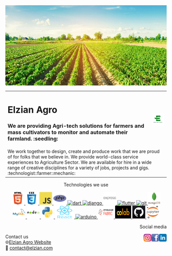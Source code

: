 <!-- <h2> Hi there 👋</h2>
-->
<img src="https://github.com/Elzian-Agro/.github/blob/Master/agri.jpg?raw=true" alt="banner" height="250" width="100%" />
  <br>
  <table>
    <tr>
      <td colspan=2>
          <h1 align="left"> Elzian Agro </h2>
          <h3 align="left">We are providing Agri-tech solutions for farmers and mass cultivators to monitor and automate their farmland. :seedling: </h4>
      </td>
      <td>
        <a href="https://agro.elzian.com/" target="blank"><img align="right" width="100" src="https://github.com/Elzian-Agro/.github/blob/Master/logo.jpg?raw=true"  /></a>
      </td>
    </tr>
    <tr>
      <td colspan=3 col>
        We work together to design, create and produce work that we are proud of for folks that we believe in.
  We provide world-class service experiences to Agriculture Sector.
  We are available for hire in a wide range of creative disciplines for a variety of jobs, projects and gigs. :technologist::farmer::mechanic:
        </td>
    </tr>
  </table>

  

  
  <p align="center">
  Technologies we use </p> 
  
   
   <p align="center"> 
  <a href="https://www.w3.org/html/" target="_blank" rel="noreferrer"> <img src="https://raw.githubusercontent.com/devicons/devicon/master/icons/html5/html5-original-wordmark.svg" alt="html5" width="40" height="40"/> </a>
  <a href="https://www.w3schools.com/css/" target="_blank" rel="noreferrer"> <img src="https://raw.githubusercontent.com/devicons/devicon/master/icons/css3/css3-original-wordmark.svg" alt="css3" width="40" height="40"/> </a> 
   <a href="https://developer.mozilla.org/en-US/docs/Web/JavaScript" target="_blank" rel="noreferrer"> <img src="https://raw.githubusercontent.com/devicons/devicon/master/icons/javascript/javascript-original.svg" alt="javascript" width="40" height="40"/> </a> 
  <a href="https://www.php.net" target="_blank" rel="noreferrer"> <img src="https://raw.githubusercontent.com/devicons/devicon/master/icons/php/php-original.svg" alt="php" width="40" height="40"/> </a>
  <a href="https://dart.dev" target="_blank" rel="noreferrer"> <img src="https://www.vectorlogo.zone/logos/dartlang/dartlang-icon.svg" alt="dart" width="40" height="40"/> </a> 
  <a href="https://www.djangoproject.com/" target="_blank" rel="noreferrer"> <img src="https://cdn.worldvectorlogo.com/logos/django.svg" alt="django" width="40" height="40"/> </a> 
  <a href="https://expressjs.com" target="_blank" rel="noreferrer"> <img src="https://raw.githubusercontent.com/devicons/devicon/master/icons/express/express-original-wordmark.svg" alt="express" width="40" height="40"/> </a>
  <a href="https://flutter.dev" target="_blank" rel="noreferrer"> <img src="https://www.vectorlogo.zone/logos/flutterio/flutterio-icon.svg" alt="flutter" width="40" height="40"/> </a>
  <a href="https://git-scm.com/" target="_blank" rel="noreferrer"> <img src="https://www.vectorlogo.zone/logos/git-scm/git-scm-icon.svg" alt="git" width="40" height="40"/> </a>
  <a href="https://www.mongodb.com/" target="_blank" rel="noreferrer"> <img src="https://raw.githubusercontent.com/devicons/devicon/master/icons/mongodb/mongodb-original-wordmark.svg" alt="mongodb" width="40" height="40"/> </a>
  <a href="https://www.mysql.com/" target="_blank" rel="noreferrer"> <img src="https://raw.githubusercontent.com/devicons/devicon/master/icons/mysql/mysql-original-wordmark.svg" alt="mysql" width="40" height="40"/> </a> 
  <a href="https://nodejs.org" target="_blank" rel="noreferrer"> <img src="https://raw.githubusercontent.com/devicons/devicon/master/icons/nodejs/nodejs-original-wordmark.svg" alt="nodejs" width="40" height="40"/> </a>
  <a href="https://www.python.org" target="_blank" rel="noreferrer"> <img src="https://raw.githubusercontent.com/devicons/devicon/master/icons/python/python-original.svg" alt="python" width="40" height="40"/> </a>
  <a href="https://reactjs.org/" target="_blank" rel="noreferrer"> <img src="https://raw.githubusercontent.com/devicons/devicon/master/icons/react/react-original-wordmark.svg" alt="react" width="60" height="40"/> </a> 
   <a href="https://www.arduino.cc/" target="_blank" rel="noreferrer"> <img src="https://cdn.worldvectorlogo.com/logos/arduino-1.svg" alt="arduino" width="40" height="40"/> </a>
<a href="https://www.hyperledger.org/use/fabric" target="_blank" rel="noreferrer"> <img src="https://github.com/Elzian-Agro/.github/blob/Master/download%20(1).png?raw=true" alt="Hyperledger fabric" width="50" height="40"/> </a>   
  <a href="https://colab.org/" target="_blank" rel="noreferrer"> <img src="https://github.com/Elzian-Agro/.github/blob/Master/download%20(2).png?raw=true" alt="colab" width="50" height="40"/> </a> 
   <a href="https://docs.github.com/en/get-started" target="_blank" rel="noreferrer"> <img src="https://github.com/Elzian-Agro/.github/blob/Master/download.jpg?raw=true" alt="github" width="40" height="40"/> </a> 
    <a href="https://jupyter.org/" target="_blank" rel="noreferrer"> <img src="https://github.com/Elzian-Agro/.github/blob/Master/download.png?raw=true" alt="jupyter" width="40" height="40"/> </a> 
</p>

  
  <p align="right">
  Social media </p> 
  <p align="right">
   <a href="https://lk.linkedin.com/company/elzianagro" target="blank"><img align="right" src="https://github.com/Elzian-Agro/.github/blob/Master/linkedin%20(3).png?       raw=true" alt="linkedin" /></a>
   <a href="https://www.facebook.com/ELZIANAGRO" target="blank"><img align="right" src="https://github.com/Elzian-Agro/.github/blob/Master/facebook.png?raw=true"           alt="Facebook" /></a>
   <a href="https://www.instagram.com/elzian.agro/?utm_medium=copy_link" target="blank"><img align="right" src="https://github.com/Elzian-Agro/.github/blob/Master/instagram.png?raw=true" alt="Instagram" /></a>

  </p>
  
  Contact us <br/>
  :globe_with_meridians:[Elzian Agro Website](https://agro.elzian.com/) <br/>
  :e-mail: contact@elzian.com  
 
  


  
<!--

**Here are some ideas to get you started:**

🙋‍♀️ A short introduction - what is your organization all about?
🌈 Contribution guidelines - how can the community get involved?
👩‍💻 Useful resources - where can the community find your docs? Is there anything else the community should know?
🍿 Fun facts - what does your team eat for breakfast?
🧙 Remember, you can do mighty things with the power of [Markdown](https://docs.github.com/github/writing-on-github/getting-started-with-writing-and-formatting-on-github/basic-writing-and-formatting-syntax)
-->
